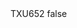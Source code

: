 <?xml version="1.0" encoding="UTF-8"?>
<CustomMetadata xmlns="http://soap.sforce.com/2006/04/metadata">
    <label>TXU652</label>
    <protected>false</protected>
</CustomMetadata>
